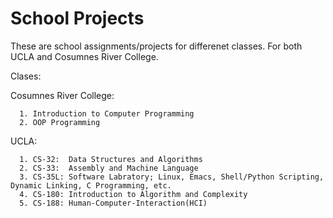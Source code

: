 # School Projects

These are school assignments/projects for differenet classes. For both UCLA and Cosumnes River College.

Clases:

Cosumnes River College:

      1. Introduction to Computer Programming
      2. OOP Programming
      
      
UCLA:

      1. CS-32:  Data Structures and Algorithms
      2. CS-33:  Assembly and Machine Language
      3. CS-35L: Software Labratory; Linux, Emacs, Shell/Python Scripting, Dynamic Linking, C Programming, etc.
      4. CS-180: Introduction to Algorithm and Complexity
      5. CS-188: Human-Computer-Interaction(HCI)
      
      
